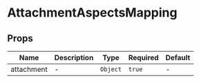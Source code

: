 # AttachmentAspectsMapping

## Props

<!-- @vuese:AttachmentAspectsMapping:props:start -->
|Name|Description|Type|Required|Default|
|---|---|---|---|---|
|attachment|-|`Object`|`true`|-|

<!-- @vuese:AttachmentAspectsMapping:props:end -->


